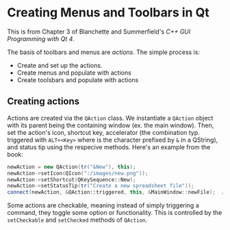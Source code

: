 # Creating Menus and Toolbars in Qt

This is from Chapter 3 of Blanchette and Summerfield's *C++ GUI Programming with Qt 4*.


The basis of toolbars and menus are *actions*. The simple process is:

- Create and set up the actions.
- Create menus and populate with actions
- Create toolsbars and populate with actions


## Creating actions

Actions are created via the `QAction` class. We instantiate a `QAction` object with its parent being
the containing window (ex. the main window). Then, set the action's icon, shortcut key, accelerator
(the combination typ. triggered with `ALT+<Key>` where <Key> is the character prefixed by `&` in a
QString), and status tip using the respecive methods. Here's an example from the book:

```cpp
newAction = new QAction(tr("&New"), this);
newAction->setIcon(QIcon(":/images/new.png"));
newAction->setShortcut(QKeySequence::New);
newAction->setStatusTip(tr("Create a new spreadsheet file"));
connect(newAction, &QAction::triggered, this, &MainWindow::newFile);  // connects the action with some functionality.
```

Some actions are checkable, meaning instead of simply triggering a command, they toggle some option
or functionality. This is controlled by the `setCheckable` and `setChecked` methods of `QAction`.
